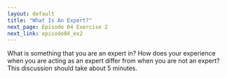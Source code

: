 ```yaml
---
layout: default
title: "What Is An Expert?"
next_page: Episode 04 Exercise 2
next_link: episode04_ex2
---
```


What is something that you are an expert in? How does your experience
when you are acting as an expert differ from when you are not an expert?
This discussion should take about 5 minutes.
